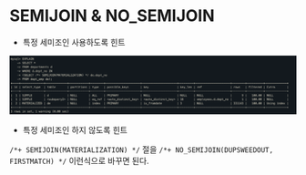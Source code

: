 # SEMIJOIN & NO_SEMIJOIN

- 특정 세미조인 사용하도록 힌트

![img](./img/9.4.2.4-1.png)



- 특정 세미조인 하지 않도록 힌트

`/*+ SEMIJOIN(MATERIALIZATION) */` 절을 `/*+ NO_SEMIJOIN(DUPSWEEDOUT, FIRSTMATCH) */` 이런식으로 바꾸면 된다.